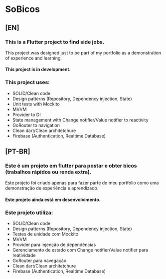 # SoBicos

## [EN]

### This is a Flutter project to find side jobs.

This project was designed just to be part of my portfolio as a demonstration of experience and learning.

#### This project is in development.

### This project uses:

- SOLID/Clean code
- Design patterns (Repository, Dependency injection, State)
- Unit tests with Mockito
- MVVM
- Provider to DI
- State management with Change notifier/Value notifier to reactivity
- GoRouter to navigation
- Clean dart/Clean architetchure
- Firebase (Authentication, Realtime Database)

## [PT-BR]

### Este é um projeto em flutter para postar e obter bicos (trabalhos rápidos ou renda extra).

Este projeto foi criado apenas para fazer parte do meu portfólio como uma demonstração de experiência e aprendizado.

#### Este projeto ainda está em desenvolvimento.

### Este projeto utiliza:

- SOLID/Clean code
- Design patterns (Repository, Dependency injection, State)
- Testes de unidade com Mockito
- MVVM
- Provider para injenção de dependências
- Gerenciamento de estado com Change notifier/Value notifier para reatividade
- GoRouter para navegação
- Clean dart/Clean architetchure
- Firebase (Authentication, Realtime Database)

